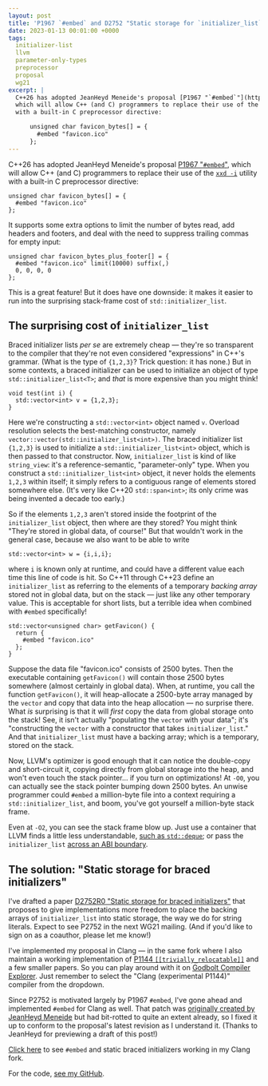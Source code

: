 ```yaml
---
layout: post
title: 'P1967 `#embed` and D2752 "Static storage for `initializer_list`" are now on Compiler Explorer'
date: 2023-01-13 00:01:00 +0000
tags:
  initializer-list
  llvm
  parameter-only-types
  preprocessor
  proposal
  wg21
excerpt: |
  C++26 has adopted JeanHeyd Meneide's proposal [P1967 "`#embed`"](https://www.open-std.org/jtc1/sc22/wg21/docs/papers/2022/p1967r9.html),
  which will allow C++ (and C) programmers to replace their use of the [`xxd -i`](https://linux.die.net/man/1/xxd) utility
  with a built-in C preprocessor directive:

      unsigned char favicon_bytes[] = {
        #embed "favicon.ico"
      };
---
```


C++26 has adopted JeanHeyd Meneide's proposal [P1967 "`#embed`"](https://www.open-std.org/jtc1/sc22/wg21/docs/papers/2022/p1967r9.html),
which will allow C++ (and C) programmers to replace their use of the [`xxd -i`](https://linux.die.net/man/1/xxd) utility
with a built-in C preprocessor directive:

    unsigned char favicon_bytes[] = {
      #embed "favicon.ico"
    };

It supports some extra options to limit the number of bytes read, add headers and footers, and deal with
the need to suppress trailing commas for empty input:

    unsigned char favicon_bytes_plus_footer[] = {
      #embed "favicon.ico" limit(10000) suffix(,)
      0, 0, 0, 0
    };

This is a great feature! But it does have one downside: it makes it easier to run into the
surprising stack-frame cost of `std::initializer_list`.

## The surprising cost of `initializer_list`

Braced initializer lists _per se_ are extremely cheap — they're so transparent to the compiler that
they're not even considered "expressions" in C++'s grammar. (What is the type of `{1,2,3}`? Trick question:
it has none.) But in some contexts, a braced initializer can be used to initialize an object of type
`std::initializer_list<T>`; and _that_ is more expensive than you might think!

    void test(int i) {
      std::vector<int> v = {1,2,3};
    }

Here we're constructing a `std::vector<int>` object named `v`. Overload resolution selects the best-matching
constructor, namely `vector::vector(std::initializer_list<int>)`. The braced initializer list
`{1,2,3}` is used to initialize a `std::initializer_list<int>` object, which is then passed
to that constructor. Now, `initializer_list` is kind of like `string_view`: it's a reference-semantic,
"parameter-only" type. When you construct a `std::initializer_list<int>` object, it never holds the
elements `1,2,3` within itself; it simply refers to a contiguous range of elements stored somewhere else.
(It's very like C++20 `std::span<int>`; its only crime was being invented a decade too early.)

So if the elements `1,2,3` aren't stored inside the footprint of the `initializer_list` object, then where are
they stored? You might think "They're stored in global data, of course!" But that wouldn't
work in the general case, because we also want to be able to write

    std::vector<int> w = {i,i,i};

where `i` is known only at runtime, and could have a different value each time this line of code is hit.
So C++11 through C++23 define an `initializer_list` as referring to the elements of a temporary _backing array_
stored not in global data, but on the stack — just like any other temporary value. This is acceptable for short lists,
but a terrible idea when combined with `#embed` specifically!

    std::vector<unsigned char> getFavicon() {
      return {
        #embed "favicon.ico"
      };
    }

Suppose the data file "favicon.ico" consists of 2500 bytes. Then the executable containing `getFavicon()` will
contain those 2500 bytes somewhere (almost certainly in global data). When, at runtime, you call the function
`getFavicon()`, it will heap-allocate a 2500-byte array managed by the `vector` and copy that data into the
heap allocation — no surprise there. What _is_ surprising is that it will _first_ copy the data from global storage
onto the stack! See, it isn't actually "populating the `vector` with your data"; it's "constructing the `vector`
with a constructor that takes `initializer_list`." And that `initializer_list` must have a backing array; which
is a temporary, stored on the stack.

Now, LLVM's optimizer is good enough that it can notice the double-copy and short-circuit it, copying directly
from global storage into the heap, and won't even touch the stack pointer... if you turn on optimizations!
At `-O0`, you can actually see the stack pointer bumping down 2500 bytes.
An unwise programmer could `#embed` a million-byte file into a context requiring a `std::initializer_list`,
and boom, you've got yourself a million-byte stack frame.

Even at `-O2`, you can see the stack frame blow up. Just use a container that LLVM finds
a little less understandable, [such as `std::deque`](https://godbolt.org/z/4sTnhn1P4); or pass the `initializer_list`
[across an ABI boundary](https://godbolt.org/z/5dz6oso9E).

## The solution: "Static storage for braced initializers"

I've drafted a paper [D2752R0 "Static storage for braced initializers"](https://quuxplusone.github.io/draft/d2752-static-storage-for-braced-initializers.html)
that proposes to give implementations more freedom to place the backing arrays of `initializer_list` into static
storage, the way we do for string literals. Expect to see P2752 in the next WG21 mailing. (And if you'd
like to sign on as a coauthor, please let me know!)

I've implemented my proposal in Clang — in the same fork where I also maintain a working implementation of
[P1144 `[[trivially_relocatable]]`](https://www.open-std.org/jtc1/sc22/wg21/docs/papers/2022/p1144r6.html) and a few
smaller papers. So you can play around with it on [Godbolt Compiler Explorer](https://p2752.godbolt.org/z/WjfqGqrPP).
Just remember to select the "Clang (experimental P1144)" compiler from the dropdown.

Since P2752 is motivated largely by P1967 `#embed`, I've gone ahead and implemented `#embed` for Clang as well.
That patch was [originally created by JeanHeyd Meneide](https://github.com/llvm/llvm-project/compare/main...ThePhD:llvm-project:dang)
but had bit-rotted to quite an extent already, so I fixed it up to conform to the proposal's latest revision
as I understand it. (Thanks to JeanHeyd for previewing a draft of this post!)

[Click here](https://p2752.godbolt.org/z/WsKT166dY) to see `#embed` and static braced initializers working in my Clang fork.

For the code, [see my GitHub](https://github.com/Quuxplusone/llvm-project/compare/main...p2752).
